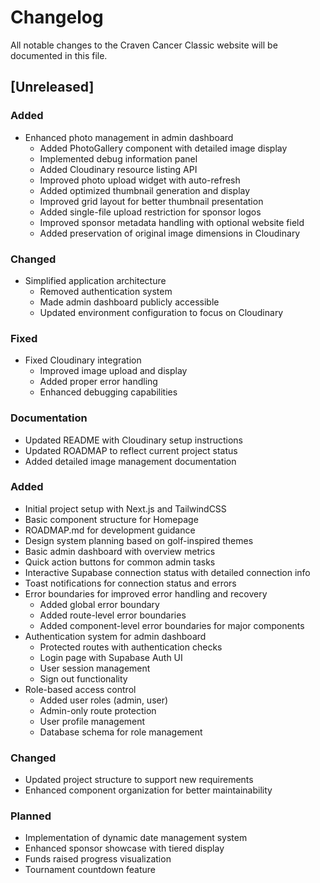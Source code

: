 # Changelog

All notable changes to the Craven Cancer Classic website will be documented in this file.

## [Unreleased]
### Added
- Enhanced photo management in admin dashboard
  * Added PhotoGallery component with detailed image display
  * Implemented debug information panel
  * Added Cloudinary resource listing API
  * Improved photo upload widget with auto-refresh
  * Added optimized thumbnail generation and display
  * Improved grid layout for better thumbnail presentation
  * Added single-file upload restriction for sponsor logos
  * Improved sponsor metadata handling with optional website field
  * Added preservation of original image dimensions in Cloudinary

### Changed
- Simplified application architecture
  * Removed authentication system
  * Made admin dashboard publicly accessible
  * Updated environment configuration to focus on Cloudinary

### Fixed
- Fixed Cloudinary integration
  * Improved image upload and display
  * Added proper error handling
  * Enhanced debugging capabilities

### Documentation
- Updated README with Cloudinary setup instructions
- Updated ROADMAP to reflect current project status
- Added detailed image management documentation

### Added
- Initial project setup with Next.js and TailwindCSS
- Basic component structure for Homepage
- ROADMAP.md for development guidance
- Design system planning based on golf-inspired themes
- Basic admin dashboard with overview metrics
- Quick action buttons for common admin tasks
- Interactive Supabase connection status with detailed connection info
- Toast notifications for connection status and errors
- Error boundaries for improved error handling and recovery
  - Added global error boundary
  - Added route-level error boundaries
  - Added component-level error boundaries for major components
- Authentication system for admin dashboard
  - Protected routes with authentication checks
  - Login page with Supabase Auth UI
  - User session management
  - Sign out functionality
- Role-based access control
  - Added user roles (admin, user)
  - Admin-only route protection
  - User profile management
  - Database schema for role management

### Changed
- Updated project structure to support new requirements
- Enhanced component organization for better maintainability

### Planned
- Implementation of dynamic date management system
- Enhanced sponsor showcase with tiered display
- Funds raised progress visualization
- Tournament countdown feature
